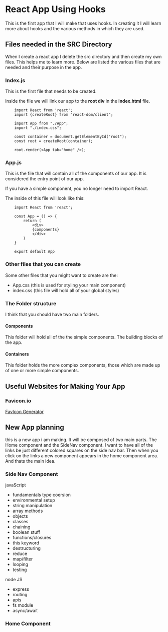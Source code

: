 # React App Using Hooks

This is the first app that I will make that uses hooks. In creating it I will learn more about
hooks and the various methods in which they are used.

## Files needed in the SRC Directory

When I create a react app I delete the src directory and then create my own files. This helps me to
learn more. Below are listed the various files that are needed and their purpose in the app.

### Index.js

This is the first file that needs to be created.

Inside the file we will link our app to the **root div** in the **index.html** file.

        import React from 'react';
        import {createRoot} from "react-dom/client";

        import App from "./App";
        import "./index.css";

        const container = document.getElementById("root");
        const root = createRoot(container);

        root.render(<App tab="home" />);

### App.js

This is the file that will contain all of the components of our app. It is considered the
entry point of our app.

If you have a simple component, you no longer need to import React.

The inside of this file will look like this:

        import React from 'react';

        const App = () => {
            return (
                <div>
                {components}
                </div>
            )
        }

        export default App

### Other files that you can create

Some other files that you might want to create are the:

- App.css (this is used for styling your main component)
- index.css (this file will hold all of your global styles)

### The Folder structure

I think that you should have two main folders.

#### Components

This folder will hold all of the the simple components. The building blocks of the app.

#### Containers

This folder holds the more complex components, those which are made up of one or more simple
components.

## Useful Websites for Making Your App

### Favicon.io

[FavIcon Generator](https://favicon.io/)

## New App planning

this is a new app i am making. It will be composed of two main parts. The Home component and
the SideNav component. I want to have all of the links be just different colored squares on
the side nav bar. Then when you click on the links a new component appears in the home
component area. And thats the main idea.

### Side Nav Component

javaScript

- fundamentals
  type coersion
- environmental setup
- string manipulation
- array methods
- objects
- classes
- chaining
- boolean stuff
- functions/closures
- this keyword
- destructuring
- reduce
- map/filter
- looping
- testing

node JS

- express
- routing
- apis
- fs module
- async/await

### Home Component

